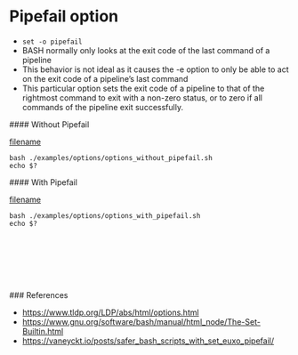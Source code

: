 # Pipefail option

- `set -o pipefail`
- BASH normally only looks at the exit code of the last command of a pipeline
- This behavior is not ideal as it causes the -e option to only be able to act on the exit code of a pipeline’s last command
- This particular option sets the exit code of a pipeline to that of the rightmost command to exit with a non-zero status, or to zero if all commands of the pipeline exit successfully.

#### Without Pipefail

[filename](../../examples/options/options_without_pipefail.sh ':include :type=code bash')

```
bash ./examples/options/options_without_pipefail.sh
echo $?
```

#### With Pipefail

[filename](../../examples/options/options_with_pipefail.sh ':include :type=code bash')

```
bash ./examples/options/options_with_pipefail.sh
echo $?
```

<br><br><br><br><br>

### References
- https://www.tldp.org/LDP/abs/html/options.html
- https://www.gnu.org/software/bash/manual/html_node/The-Set-Builtin.html
- https://vaneyckt.io/posts/safer_bash_scripts_with_set_euxo_pipefail/